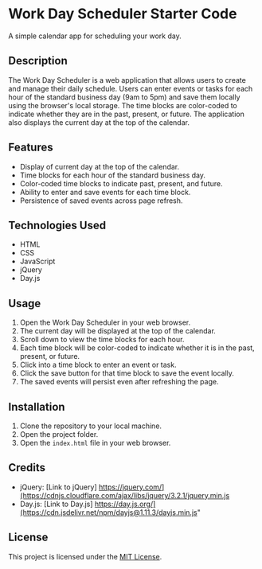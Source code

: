 # Work Day Scheduler Starter Code
A simple calendar app for scheduling your work day.

## Description

The Work Day Scheduler is a web application that allows users to create and manage their daily schedule. Users can enter events or tasks for each hour of the standard business day (9am to 5pm) and save them locally using the browser's local storage. The time blocks are color-coded to indicate whether they are in the past, present, or future. The application also displays the current day at the top of the calendar.

## Features

- Display of current day at the top of the calendar.
- Time blocks for each hour of the standard business day.
- Color-coded time blocks to indicate past, present, and future.
- Ability to enter and save events for each time block.
- Persistence of saved events across page refresh.

## Technologies Used

- HTML
- CSS
- JavaScript
- jQuery
- Day.js

## Usage

1. Open the Work Day Scheduler in your web browser.
2. The current day will be displayed at the top of the calendar.
3. Scroll down to view the time blocks for each hour.
4. Each time block will be color-coded to indicate whether it is in the past, present, or future.
5. Click into a time block to enter an event or task.
6. Click the save button for that time block to save the event locally.
7. The saved events will persist even after refreshing the page.

## Installation

1. Clone the repository to your local machine.
2. Open the project folder.
3. Open the `index.html` file in your web browser.

## Credits

- jQuery: [Link to jQuery] https://jquery.com/](https://cdnjs.cloudflare.com/ajax/libs/jquery/3.2.1/jquery.min.js
- Day.js: [Link to Day.js] https://day.js.org/](https://cdn.jsdelivr.net/npm/dayjs@1.11.3/dayjs.min.js"

## License

This project is licensed under the [MIT License](LICENSE).
